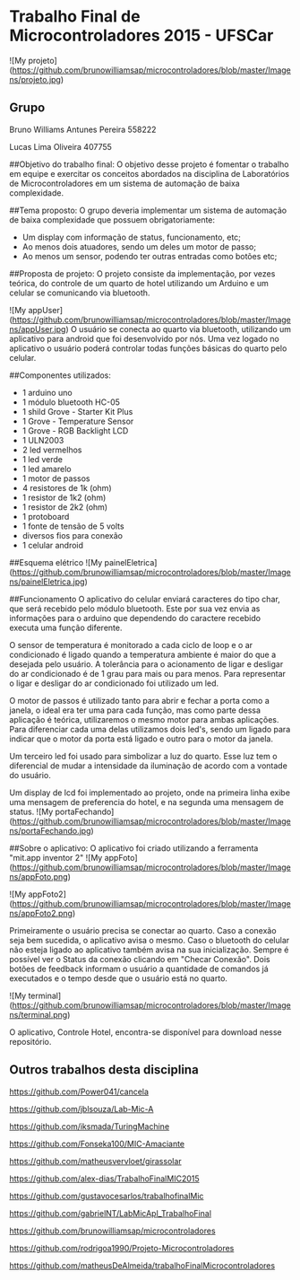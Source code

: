 # **Trabalho Final de Microcontroladores 2015 - UFSCar**

![My projeto] (https://github.com/brunowilliamsap/microcontroladores/blob/master/Imagens/projeto.jpg)

## Grupo
Bruno Williams Antunes Pereira 558222

Lucas Lima Oliveira 407755

##Objetivo do trabalho final:
O objetivo desse projeto é fomentar o trabalho em equipe e exercitar os conceitos abordados na disciplina de Laboratórios de Microcontroladores em um sistema de automação de baixa complexidade.

##Tema proposto:
O grupo deveria implementar um sistema de automação de baixa complexidade que possuem obrigatoriamente:
* Um display com informação de status, funcionamento, etc;
* Ao menos dois atuadores, sendo um deles um motor de passo;
* Ao menos um sensor, podendo ter outras entradas como botões etc;

##Proposta de projeto:
O projeto consiste da implementação, por vezes teórica, do controle de um quarto de hotel utilizando um Arduino e um celular se comunicando via bluetooth.

![My appUser] (https://github.com/brunowilliamsap/microcontroladores/blob/master/Imagens/appUser.jpg)
O usuário se conecta ao quarto via bluetooth, utilizando um aplicativo para android que foi desenvolvido por nós. Uma vez logado no aplicativo o usuário poderá controlar todas funções básicas do quarto pelo celular.



##Componentes utilizados:
* 1 arduino uno
* 1 módulo bluetooth HC-05
* 1 shild Grove - Starter Kit Plus
* 1 Grove - Temperature Sensor
* 1 Grove - RGB Backlight LCD
* 1 ULN2003
* 2 led vermelhos
* 1 led verde
* 1 led amarelo
* 1 motor de passos
* 4 resistores de 1k (ohm)
* 1 resistor de 1k2 (ohm)
* 1 resistor de 2k2 (ohm)
* 1 protoboard
* 1 fonte de tensão de 5 volts
* diversos fios para conexão
* 1 celular android

##Esquema elétrico
![My painelEletrica] (https://github.com/brunowilliamsap/microcontroladores/blob/master/Imagens/painelEletrica.jpg)

##Funcionamento
O aplicativo do celular enviará caracteres do tipo char, que será recebido pelo módulo bluetooth. Este por sua vez envia as informações para o arduino que dependendo do caractere recebido executa uma função diferente.


O sensor de temperatura é monitorado a cada ciclo de loop e o ar condicionado é ligado quando a temperatura ambiente é maior do que a desejada pelo usuário.  A tolerância para o acionamento de ligar e desligar do ar condicionado é de 1 grau para mais ou para menos. Para representar o ligar e desligar do ar condicionado foi utilizado um led.

O motor de passos é utilizado tanto para abrir e fechar a porta como a janela, o ideal era ter uma para cada função, mas como parte dessa aplicação é teórica, utilizaremos o mesmo motor para ambas aplicações. Para diferenciar cada uma delas utilizamos dois led's, sendo um ligado para indicar que o motor da porta está ligado e outro para o motor da janela.

Um terceiro led foi usado para simbolizar a luz do quarto. Esse luz tem o diferencial de mudar a intensidade da iluminação de acordo com a vontade do usuário.

Um display de lcd foi implementado ao projeto, onde na primeira linha exibe uma mensagem de preferencia do hotel, e na segunda uma mensagem de status.
![My portaFechando] (https://github.com/brunowilliamsap/microcontroladores/blob/master/Imagens/portaFechando.jpg)


##Sobre o aplicativo:
O aplicativo foi criado utilizando a ferramenta "mit.app inventor 2"
![My appFoto] (https://github.com/brunowilliamsap/microcontroladores/blob/master/Imagens/appFoto.png)

![My appFoto2] (https://github.com/brunowilliamsap/microcontroladores/blob/master/Imagens/appFoto2.png)

Primeiramente o usuário precisa se conectar ao quarto. Caso a conexão seja bem sucedida, o aplicativo avisa o mesmo. Caso o bluetooth do celular não esteja ligado ao aplicativo também avisa na sua inicialização. Sempre é possível ver o Status da conexão clicando em "Checar Conexão".
Dois botões de feedback informam o usuário a quantidade de comandos já executados e o tempo desde que o usuário está no quarto.

![My terminal] (https://github.com/brunowilliamsap/microcontroladores/blob/master/Imagens/terminal.png)


O aplicativo, Controle Hotel, encontra-se disponível para download nesse repositório.

## Outros trabalhos desta disciplina

https://github.com/Power041/cancela

https://github.com/jblsouza/Lab-Mic-A

https://github.com/iksmada/TuringMachine

https://github.com/Fonseka100/MIC-Amaciante

https://github.com/matheusvervloet/girassolar

https://github.com/alex-dias/TrabalhoFinalMIC2015

https://github.com/gustavocesarlos/trabalhofinalMic

https://github.com/gabrielNT/LabMicApl_TrabalhoFinal

https://github.com/brunowilliamsap/microcontroladores

https://github.com/rodrigoa1990/Projeto-Microcontroladores

https://github.com/matheusDeAlmeida/trabalhoFinalMicrocontroladores
